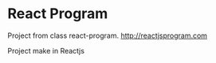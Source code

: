 # React Program
Project from class react-program. http://reactjsprogram.com

Project make in Reactjs

